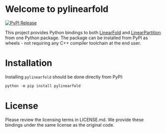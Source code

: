 # Welcome to pylinearfold

[![PyPI Release](https://img.shields.io/pypi/v/pylinearfold.svg)](https://pypi.org/project/pylinearfold)

This project provides Python bindings to both [LinearFold](https://github.com/LinearFold/LinearFold) and [LinearPartition](https://github.com/LinearFold/LinearPartition) from one Python package. The package can be installed from
PyPI as wheels - not requiring any C++ compiler toolchain at the end user.

# Installation

Installing `pylinearfold` should be done directly from PyPI:

```python
python -m pip install pylinearfold
```

# License

Please review the licensing terms in LICENSE.md. We provide these bindings under
the same license as the original code.
